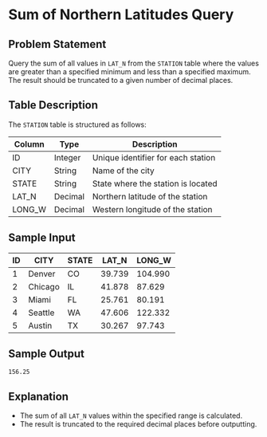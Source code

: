 # Sum of Northern Latitudes Query

## Problem Statement

Query the sum of all values in `LAT_N` from the `STATION` table where the values are greater than a specified minimum and less than a specified maximum. The result should be truncated to a given number of decimal places.

## Table Description

The `STATION` table is structured as follows:

| Column  | Type    | Description                 |
|---------|---------|-----------------------------|
| ID      | Integer | Unique identifier for each station |
| CITY    | String  | Name of the city |
| STATE   | String  | State where the station is located |
| LAT_N   | Decimal | Northern latitude of the station |
| LONG_W  | Decimal | Western longitude of the station |

## Sample Input

| ID | CITY       | STATE | LAT_N  | LONG_W |
|----|-----------|-------|--------|--------|
| 1  | Denver    | CO    | 39.739 | 104.990 |
| 2  | Chicago   | IL    | 41.878 | 87.629  |
| 3  | Miami     | FL    | 25.761 | 80.191  |
| 4  | Seattle   | WA    | 47.606 | 122.332 |
| 5  | Austin    | TX    | 30.267 | 97.743  |

## Sample Output

```
156.25
```

## Explanation

- The sum of all `LAT_N` values within the specified range is calculated.
- The result is truncated to the required decimal places before outputting.

